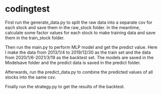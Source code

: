 # codingtest

First run the generate_data.py to split the raw data into a separate csv for each stock and save them in the raw_stock folder. In the meantime, calculate some factor values for each stock to make training data and save them in the train_stock folder.

Then run the main.py to perform MLP model and get the predict value. Here I make the data from 2013/1/4 to 2019/12/30 as the train set and the data from 2020/1/6-2021/3/19 as the backtest set. The models are saved in the Modelsave folder and the predict data is saved in the predict folder.

Afterwards, run the predict_data.py to combine the predicted values of all stocks into the same csv.

Finally run the strategy.py to get the results of the backtest.
